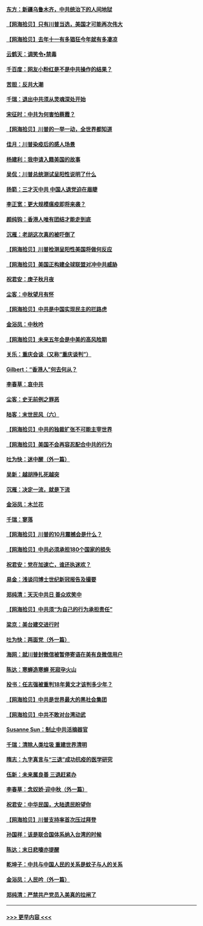 #### [东方：新疆乌鲁木齐，中共统治下的人间地狱](../pages/nsc993/n12466075.md?t=10101402) 
#### [【网海拾贝】只有川普当选，美国才可能再次伟大](../pages/nsc993/n12466013.md?t=10101402) 
#### [【网海拾贝】去年十一有多猖狂今年就有多凄凉](../pages/nsc993/n12463649.md?t=10101402) 
#### [云鹤天：调笑令▪禁毒](../pages/nsc993/n12462975.md?t=10101402) 
#### [千百度：网友小粉红是不是中共操作的结果？](../pages/nsc993/n12461025.md?t=10101402) 
#### [苦胆：反共大潮](../pages/nsc993/n12459469.md?t=10101402) 
#### [千瑞：退出中共须从灵魂深处开始](../pages/nsc993/n12459437.md?t=10101402) 
#### [宋征时：中共为何害怕蔡霞？](../pages/nsc993/n12459097.md?t=10101402) 
#### [【网海拾贝】川普的一举一动，全世界都知道](../pages/nsc993/n12458825.md?t=10101402) 
#### [佳月：川普染疫后的感人场景](../pages/nsc993/n12456994.md?t=10101402) 
#### [杨建利：我申请入籍美国的故事](../pages/nsc993/n12455635.md?t=10101402) 
#### [吴侃：川普总统测试呈阳性说明了什么](../pages/nsc993/n12451869.md?t=10101402) 
#### [扬箭：三才灭中共 中国人退党迫在眉睫](../pages/nsc993/n12451842.md?t=10101402) 
#### [李正宽：更大规模瘟疫即将来袭？](../pages/nsc993/n12451455.md?t=10101402) 
#### [颜纯钩：香港人唯有团结才能走到底](../pages/nsc993/n12450870.md?t=10101402) 
#### [沉雁：老胡这次真的被吓倒了](../pages/nsc993/n12449796.md?t=10101402) 
#### [【网海拾贝】川普检测呈阳性美国将做何反应](../pages/nsc993/n12449042.md?t=10101402) 
#### [【网海拾贝】美国正构建全球联盟对冲中共威胁](../pages/nsc993/n12446580.md?t=10101402) 
#### [祝君安：庚子秋月夜](../pages/nsc993/n12445870.md?t=10101402) 
#### [尘客：中秋望月有怀](../pages/nsc993/n12444632.md?t=10101402) 
#### [【网海拾贝】中共是中国实现民主的拦路虎](../pages/nsc993/n12443573.md?t=10101402) 
#### [金浴凤：中秋吟](../pages/nsc993/n12441773.md?t=10101402) 
#### [【网海拾贝】未来五年会是中美的高风险期](../pages/nsc993/n12440760.md?t=10101402) 
#### [关乐：重庆会谈（又称“重庆谈判”）](../pages/nsc993/n12437525.md?t=10101402) 
#### [Gilbert：“香港人”何去何从？](../pages/nsc993/n12435894.md?t=10101402) 
#### [李春草：哀中共](../pages/nsc993/n12435874.md?t=10101402) 
#### [尘客：史无前例之罪恶](../pages/nsc993/n12435762.md?t=10101402) 
#### [陆客：末世民风（六）](../pages/nsc993/n12435354.md?t=10101402) 
#### [【网海拾贝】中共的独裁扩张不可能主宰世界](../pages/nsc993/n12435151.md?t=10101402) 
#### [【网海拾贝】美国不会再容忍配合中共的行为](../pages/nsc993/n12433808.md?t=10101402) 
#### [吐为快：迷中醒（外一篇）](../pages/nsc993/n12433585.md?t=10101402) 
#### [吴新：越胡挣扎死越突](../pages/nsc993/n12433562.md?t=10101402) 
#### [沉雁：决定一流，就是下流](../pages/nsc993/n12432128.md?t=10101402) 
#### [金浴凤：木兰花](../pages/nsc993/n12432124.md?t=10101402) 
#### [千瑞：寥落](../pages/nsc993/n12432071.md?t=10101402) 
#### [【网海拾贝】川普的10月震撼会是什么？](../pages/nsc993/n12431624.md?t=10101402) 
#### [【网海拾贝】中共必须承担180个国家的损失](../pages/nsc993/n12428893.md?t=10101402) 
#### [祝君安：党在加速亡，谁还执迷欢？](../pages/nsc993/n12428652.md?t=10101402) 
#### [易金：浅谈闫博士世纪新冠报告及撮要](../pages/nsc993/n12426822.md?t=10101402) 
#### [郑纯清：天灭中共日 善众欢笑中](../pages/nsc993/n12426784.md?t=10101402) 
#### [【网海拾贝】中共须“为自己的行为承担责任”](../pages/nsc993/n12426067.md?t=10101402) 
#### [梁京：美台建交进行时](../pages/nsc993/n12424066.md?t=10101402) 
#### [吐为快：两面党（外一篇）](../pages/nsc993/n12424043.md?t=10101402) 
#### [海网：就川普封微信被暂停寄语在美有良微信用户](../pages/nsc993/n12424021.md?t=10101402) 
#### [陈达：寒蝉造寒蝉 死寂孕火山](../pages/nsc993/n12423958.md?t=10101402) 
#### [投书：任志强被重判18年黄文才该判多少年？](../pages/nsc993/n12423672.md?t=10101402) 
#### [【网海拾贝】中共是世界最大的黑社会集团](../pages/nsc993/n12423543.md?t=10101402) 
#### [【网海拾贝】中共不敢对台湾动武](../pages/nsc993/n12421418.md?t=10101402) 
#### [Susanne Sun：制止中共活摘器官](../pages/nsc993/n12419654.md?t=10101402) 
#### [千瑞：清除人类垃圾 重建世界清明](../pages/nsc993/n12419414.md?t=10101402) 
#### [隋志：九字真言与“三退”成功抗疫的医学研究](../pages/nsc993/n12419248.md?t=10101402) 
#### [伍新：未来属良善 三退赶紧办](../pages/nsc993/n12418496.md?t=10101402) 
#### [李春草：念奴娇·迎中秋（外一篇）](../pages/nsc993/n12418465.md?t=10101402) 
#### [祝君安：中华民国，大陆遗民盼望你](../pages/nsc993/n12418089.md?t=10101402) 
#### [【网海拾贝】川普支持率首次压过拜登](../pages/nsc993/n12418050.md?t=10101402) 
#### [孙国祥：该是联合国体系纳入台湾的时候](../pages/nsc993/n12417369.md?t=10101402) 
#### [陈达：末日悲嚎亦提醒](../pages/nsc993/n12416736.md?t=10101402) 
#### [乾坤子：中共与中国人民的关系是蚊子与人的关系](../pages/nsc993/n12416632.md?t=10101402) 
#### [金浴凤：人民吟（外一篇）](../pages/nsc993/n12416567.md?t=10101402) 
#### [郑纯清：严禁共产党员入美真的拉闸了](../pages/nsc993/n12416550.md?t=10101402) 

----
#### [ >>> 更早内容 <<< ](../indexes/nsc993-earlier.md)
